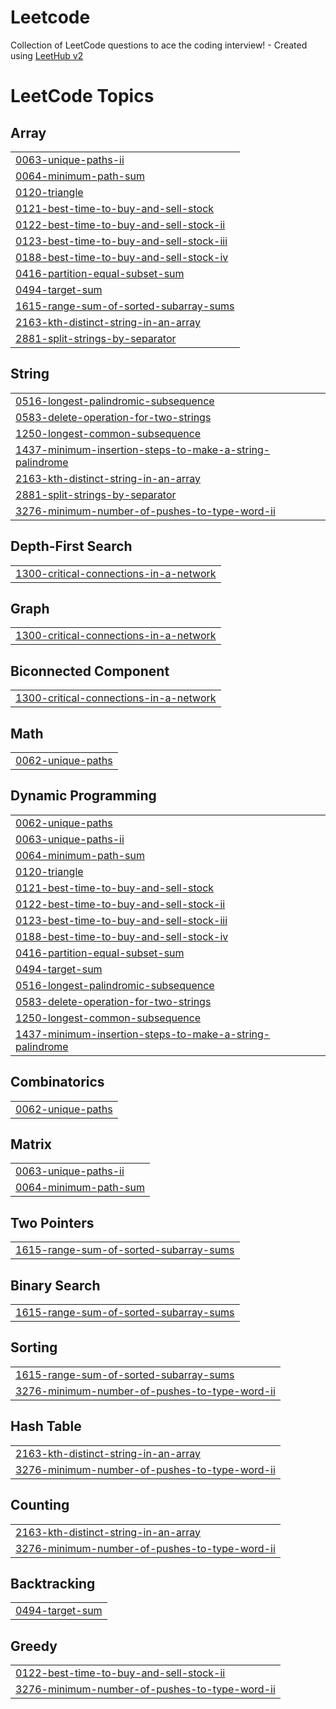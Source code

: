 # Leetcode
Collection of LeetCode questions to ace the coding interview! - Created using [LeetHub v2](https://github.com/arunbhardwaj/LeetHub-2.0)

<!---LeetCode Topics Start-->
# LeetCode Topics
## Array
|  |
| ------- |
| [0063-unique-paths-ii](https://github.com/pavankumar4404/Leetcode/tree/master/0063-unique-paths-ii) |
| [0064-minimum-path-sum](https://github.com/pavankumar4404/Leetcode/tree/master/0064-minimum-path-sum) |
| [0120-triangle](https://github.com/pavankumar4404/Leetcode/tree/master/0120-triangle) |
| [0121-best-time-to-buy-and-sell-stock](https://github.com/pavankumar4404/Leetcode/tree/master/0121-best-time-to-buy-and-sell-stock) |
| [0122-best-time-to-buy-and-sell-stock-ii](https://github.com/pavankumar4404/Leetcode/tree/master/0122-best-time-to-buy-and-sell-stock-ii) |
| [0123-best-time-to-buy-and-sell-stock-iii](https://github.com/pavankumar4404/Leetcode/tree/master/0123-best-time-to-buy-and-sell-stock-iii) |
| [0188-best-time-to-buy-and-sell-stock-iv](https://github.com/pavankumar4404/Leetcode/tree/master/0188-best-time-to-buy-and-sell-stock-iv) |
| [0416-partition-equal-subset-sum](https://github.com/pavankumar4404/Leetcode/tree/master/0416-partition-equal-subset-sum) |
| [0494-target-sum](https://github.com/pavankumar4404/Leetcode/tree/master/0494-target-sum) |
| [1615-range-sum-of-sorted-subarray-sums](https://github.com/pavankumar4404/Leetcode/tree/master/1615-range-sum-of-sorted-subarray-sums) |
| [2163-kth-distinct-string-in-an-array](https://github.com/pavankumar4404/Leetcode/tree/master/2163-kth-distinct-string-in-an-array) |
| [2881-split-strings-by-separator](https://github.com/pavankumar4404/Leetcode/tree/master/2881-split-strings-by-separator) |
## String
|  |
| ------- |
| [0516-longest-palindromic-subsequence](https://github.com/pavankumar4404/Leetcode/tree/master/0516-longest-palindromic-subsequence) |
| [0583-delete-operation-for-two-strings](https://github.com/pavankumar4404/Leetcode/tree/master/0583-delete-operation-for-two-strings) |
| [1250-longest-common-subsequence](https://github.com/pavankumar4404/Leetcode/tree/master/1250-longest-common-subsequence) |
| [1437-minimum-insertion-steps-to-make-a-string-palindrome](https://github.com/pavankumar4404/Leetcode/tree/master/1437-minimum-insertion-steps-to-make-a-string-palindrome) |
| [2163-kth-distinct-string-in-an-array](https://github.com/pavankumar4404/Leetcode/tree/master/2163-kth-distinct-string-in-an-array) |
| [2881-split-strings-by-separator](https://github.com/pavankumar4404/Leetcode/tree/master/2881-split-strings-by-separator) |
| [3276-minimum-number-of-pushes-to-type-word-ii](https://github.com/pavankumar4404/Leetcode/tree/master/3276-minimum-number-of-pushes-to-type-word-ii) |
## Depth-First Search
|  |
| ------- |
| [1300-critical-connections-in-a-network](https://github.com/pavankumar4404/Leetcode/tree/master/1300-critical-connections-in-a-network) |
## Graph
|  |
| ------- |
| [1300-critical-connections-in-a-network](https://github.com/pavankumar4404/Leetcode/tree/master/1300-critical-connections-in-a-network) |
## Biconnected Component
|  |
| ------- |
| [1300-critical-connections-in-a-network](https://github.com/pavankumar4404/Leetcode/tree/master/1300-critical-connections-in-a-network) |
## Math
|  |
| ------- |
| [0062-unique-paths](https://github.com/pavankumar4404/Leetcode/tree/master/0062-unique-paths) |
## Dynamic Programming
|  |
| ------- |
| [0062-unique-paths](https://github.com/pavankumar4404/Leetcode/tree/master/0062-unique-paths) |
| [0063-unique-paths-ii](https://github.com/pavankumar4404/Leetcode/tree/master/0063-unique-paths-ii) |
| [0064-minimum-path-sum](https://github.com/pavankumar4404/Leetcode/tree/master/0064-minimum-path-sum) |
| [0120-triangle](https://github.com/pavankumar4404/Leetcode/tree/master/0120-triangle) |
| [0121-best-time-to-buy-and-sell-stock](https://github.com/pavankumar4404/Leetcode/tree/master/0121-best-time-to-buy-and-sell-stock) |
| [0122-best-time-to-buy-and-sell-stock-ii](https://github.com/pavankumar4404/Leetcode/tree/master/0122-best-time-to-buy-and-sell-stock-ii) |
| [0123-best-time-to-buy-and-sell-stock-iii](https://github.com/pavankumar4404/Leetcode/tree/master/0123-best-time-to-buy-and-sell-stock-iii) |
| [0188-best-time-to-buy-and-sell-stock-iv](https://github.com/pavankumar4404/Leetcode/tree/master/0188-best-time-to-buy-and-sell-stock-iv) |
| [0416-partition-equal-subset-sum](https://github.com/pavankumar4404/Leetcode/tree/master/0416-partition-equal-subset-sum) |
| [0494-target-sum](https://github.com/pavankumar4404/Leetcode/tree/master/0494-target-sum) |
| [0516-longest-palindromic-subsequence](https://github.com/pavankumar4404/Leetcode/tree/master/0516-longest-palindromic-subsequence) |
| [0583-delete-operation-for-two-strings](https://github.com/pavankumar4404/Leetcode/tree/master/0583-delete-operation-for-two-strings) |
| [1250-longest-common-subsequence](https://github.com/pavankumar4404/Leetcode/tree/master/1250-longest-common-subsequence) |
| [1437-minimum-insertion-steps-to-make-a-string-palindrome](https://github.com/pavankumar4404/Leetcode/tree/master/1437-minimum-insertion-steps-to-make-a-string-palindrome) |
## Combinatorics
|  |
| ------- |
| [0062-unique-paths](https://github.com/pavankumar4404/Leetcode/tree/master/0062-unique-paths) |
## Matrix
|  |
| ------- |
| [0063-unique-paths-ii](https://github.com/pavankumar4404/Leetcode/tree/master/0063-unique-paths-ii) |
| [0064-minimum-path-sum](https://github.com/pavankumar4404/Leetcode/tree/master/0064-minimum-path-sum) |
## Two Pointers
|  |
| ------- |
| [1615-range-sum-of-sorted-subarray-sums](https://github.com/pavankumar4404/Leetcode/tree/master/1615-range-sum-of-sorted-subarray-sums) |
## Binary Search
|  |
| ------- |
| [1615-range-sum-of-sorted-subarray-sums](https://github.com/pavankumar4404/Leetcode/tree/master/1615-range-sum-of-sorted-subarray-sums) |
## Sorting
|  |
| ------- |
| [1615-range-sum-of-sorted-subarray-sums](https://github.com/pavankumar4404/Leetcode/tree/master/1615-range-sum-of-sorted-subarray-sums) |
| [3276-minimum-number-of-pushes-to-type-word-ii](https://github.com/pavankumar4404/Leetcode/tree/master/3276-minimum-number-of-pushes-to-type-word-ii) |
## Hash Table
|  |
| ------- |
| [2163-kth-distinct-string-in-an-array](https://github.com/pavankumar4404/Leetcode/tree/master/2163-kth-distinct-string-in-an-array) |
| [3276-minimum-number-of-pushes-to-type-word-ii](https://github.com/pavankumar4404/Leetcode/tree/master/3276-minimum-number-of-pushes-to-type-word-ii) |
## Counting
|  |
| ------- |
| [2163-kth-distinct-string-in-an-array](https://github.com/pavankumar4404/Leetcode/tree/master/2163-kth-distinct-string-in-an-array) |
| [3276-minimum-number-of-pushes-to-type-word-ii](https://github.com/pavankumar4404/Leetcode/tree/master/3276-minimum-number-of-pushes-to-type-word-ii) |
## Backtracking
|  |
| ------- |
| [0494-target-sum](https://github.com/pavankumar4404/Leetcode/tree/master/0494-target-sum) |
## Greedy
|  |
| ------- |
| [0122-best-time-to-buy-and-sell-stock-ii](https://github.com/pavankumar4404/Leetcode/tree/master/0122-best-time-to-buy-and-sell-stock-ii) |
| [3276-minimum-number-of-pushes-to-type-word-ii](https://github.com/pavankumar4404/Leetcode/tree/master/3276-minimum-number-of-pushes-to-type-word-ii) |
<!---LeetCode Topics End-->